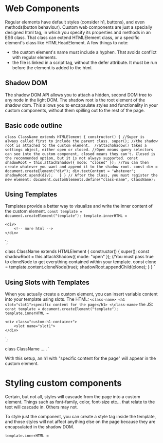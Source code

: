 # Web Components
Regular elements have default styles (consider h1, buttons), and even methods(button behaviour). Custom web components are just a specially designed html tag, in which you specify its properties and methods in an ES6 class. That class can extend HTMLElement class, or a specific element's class like HTMLHeadElement. 
A few things to note:
- the custom element's name must include a hyphen. That avoids conflict with regular elements.
- the file is linked in a script tag, without the defer attribute. It must be run before the element is added to the html.

## Shadow DOM
The shadow DOM API allows you to attach a hidden, second DOM tree to any node in the light DOM. The shadow root is the root element of the shadow dom. This allows you to encapsulate styles and functionality in your custom components, without them spilling out to the rest of the page. 

## Basic code outline
`
class ClassName extends HTMLElement {
    constructor() {
        //Super is always called first to include the parent class.
        super();
        //the shadow root is attached to the custom element. 
        //attachShadow() takes a settings object, either open or closed.
        //Open means query selectors can see into the custom component, closed means they can't. Closed is the recommended option, but it is not always supported.
        const shadowRoot = this.attachShadow({ mode: "closed" });
        //You can then create whatever you want and append it to the shadow root.
        const div = document.createElement("div");
        div.textContent = "whatever";
        shadowRoot.apend(div);  
    }
}
// After the class, you must register the new element:
document.customElements.define("class-name", ClassName);
`

## Using Templates
Templates provide a better way to visualize and write the inner content of the custom element.
`
const template = document.createElement("template");
template.innerHTML = `
   <!-- whatever html you want here! -->
    <div>
        <!-- more html -->
    </div>
`;

class ClassName extends HTMLElement {
    constructor() {
        super();
        const shadowRoot = this.attachShadow({ mode: "open" });
        //You must pass true to cloneNode to get everything contained within your template.
        const clone = template.content.cloneNode(true);
        shadowRoot.appendChild(clone);
    }
}
`

## Using Slots with Templates
When you actually create a custom element, you can insert variable content into your template using slots. The HTML:
`
<class-name>
    <h1 slot="slot1">specific content for the page</h1>
<\class-name>
`
the JS: 
`
const template = document.createElement("template");
template.innerHTML = `
   <!-- whatever html you want here! -->
    <div class="custom-h1-container">
        <slot name="slot1">  
    </div>
`;

class ClassName .....
`

With this setup, an h1 with "specific content for the page" will appear in the custom element.

# Styling custom components
Certain, but not all, styles will cascade from the page into a custom element. Things such as font-family, color, font-size etc... that relate to the text will cascade in. Others may not.

To style just the component, you can create a style tag inside the template, and those styles will not affect anything else on the page because they are encapsulated in the shadow DOM.

`
template.innerHTML = `
    <style>
      div {
        <!-- rules here -->
      }

      :host {
        <!-- these styles for the shadow root. The default is display: inline, so you will not see any styles you put here unless you change that. The content you see is spilling out of the shadow root. -->
        display: block;
        background: lilac;
      }

      :host(class-name) {
        <!-- these styles only apply if the host is a <class-name> element -->
      }

      :host-context(main) {
        <!-- these styles only apply if the host is inside a <main> -->
      }

      ::slotted(img) {
        <!-- style any slotted image. These styles are applied when the element is created, so they will be overwritten by anything in the regular css files. May need to use !important here if it is a text style. -->
        ::part() {
            <!-- part doesnt go here, but in the main css file. that way a part of the component with part="thing" can be styled externally by using ::part(thing) -->
        }
      }
    </style>
    <div>
        <button class="decrement"><img src="img/decrement.png"></button>
        <slot name="icon"></slot>
        <button class="increment"><img src="img/increment.png"></button>
    </div>`;
`

# Attributes and Properties
You can allow your element to have custom attributes using the static method get observedAttributes();
`
class FoodGroup extends HTMLElement {
  constructor() {
    super();
    const shadowRoot = this.attachShadow({ mode: "open" });
    const clone = template.content.cloneNode(true);
    shadowRoot.appendChild(clone);
  }

  static get observedAttributes() {
    return ["counts", "step", "current", "goal"]
  }
`


